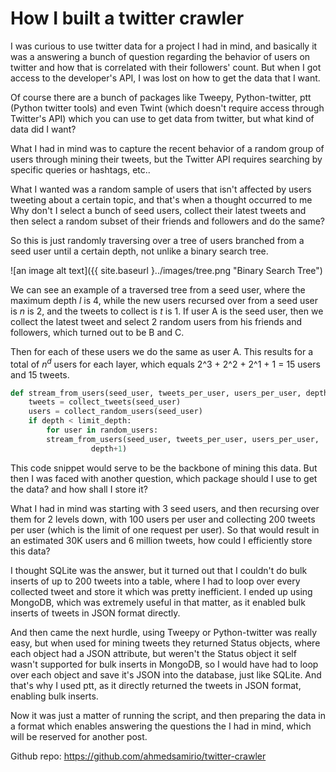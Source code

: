 # How I built a twitter crawler

I was curious to use twitter data for a project I had in mind, and basically it was a answering a bunch of question regarding the behavior of users on twitter and how that is correlated with their followers' count. But when I got access to the developer's API, I was lost on how to get the data that I want. 

Of course there are a bunch of packages like Tweepy, Python-twitter, ptt (Python twitter tools) and even Twint (which doesn't require access through Twitter's API) which you can use to get data from twitter, but what kind of data did I want?

What I had in mind was to capture the recent behavior of a random group of users through mining their tweets, but the Twitter API requires searching by specific queries or hashtags, etc..

What I wanted was a random sample of users that isn't affected by users tweeting about a certain topic, and that's when a thought occurred to me Why don't I select a bunch of seed users, collect their latest tweets and then select a random subset of their friends and followers and do the same?

So this is just randomly traversing over a tree of users branched from a seed user until a certain depth, not unlike a binary search tree. 

![an image alt text]({{ site.baseurl }../images/tree.png "Binary Search Tree")

We can see an example of a traversed tree from a seed user, where the maximum depth <em>l</em> is 4, while the new users recursed over from a seed user is <em>n</em> is 2, and the tweets to collect is <em>t</em> is 1. If user A is the seed user, then we collect the latest tweet and select 2 random users from his friends and followers, which turned out to be B and C.

Then for each of these users we do the same as user A. This results for a total of <em>$n^d$</em> users for each layer, which equals 2^3 + 2^2 + 2^1 + 1 = 15 users and 15 tweets.

```python
def stream_from_users(seed_user, tweets_per_user, users_per_user, depth):
    tweets = collect_tweets(seed_user)
    users = collect_random_users(seed_user)
    if depth < limit_depth:
        for user in random_users:
	    stream_from_users(seed_user, tweets_per_user, users_per_user,
			      depth+1)
```

This code snippet would serve to be the backbone of mining this data. But then I was faced with another question, which package should I use to get the data? and how shall I store it?

What I had in mind was starting with 3 seed users, and then recursing over them for 2 levels down, with 100 users per user and collecting 200 tweets per user (which is the limit of one request per user). So that would result in an estimated 30K users and 6 million tweets, how could I efficiently store this data? 

I thought SQLite was the answer, but it turned out that I couldn't do bulk inserts of up to 200 tweets into a table, where I had to loop over every collected tweet and store it which was pretty inefficient. I ended up using MongoDB, which was extremely useful in that matter, as it enabled bulk inserts of tweets in JSON format directly. 

And then came the next hurdle, using Tweepy or Python-twitter was really easy, but when used for mining tweets they returned Status objects, where each object had a JSON attribute, but weren't the Status object it self wasn't supported for bulk inserts in MongoDB, so I would have had to loop over each object and save it's JSON into the database, just like SQLite. And that's why I used ptt, as it directly returned the tweets in JSON format, enabling bulk inserts.

Now it was just a matter of running the script, and then preparing the data in a format which enables answering the questions the I had in mind, which will be reserved for another post.


Github repo: <https://github.com/ahmedsamirio/twitter-crawler>
